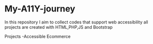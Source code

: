 # My-A11Y-journey
In this repository  I aim to collect codes that support web accessibility 
all projects are created with HTML,PHP,JS and Bootstrap

Projects
-Accessible Ecommerce

